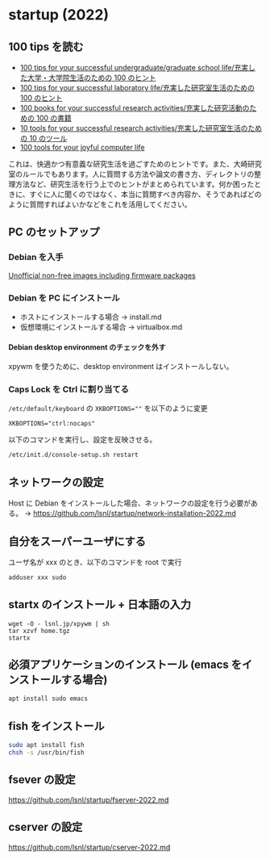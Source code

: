 # startup  (2022)

## 100 tips を読む

- [100 tips for your successful undergraduate/graduate school life/充実した大学・大学院生活のための 100 のヒント](http://www.lsnl.jp/~ohsaki/research/100-tips/)
- [100 tips for your successful laboratory life/充実した研究室生活のための 100 のヒント](http://www.lsnl.jp/~ohsaki/research/100-tips-lab/)
- [100 books for your successful research activities/充実した研究活動のための 100 の書籍](http://www.lsnl.jp/~ohsaki/research/100-books/)
- [10 tools for your successful research activities/充実した研究室生活のための 10 のツール](http://www.lsnl.jp/~ohsaki/research/10-tools/)
- [100 tools for your joyful computer life](http://www.lsnl.jp/~ohsaki/research/100-tools/)

これは、快適かつ有意義な研究生活を過ごすためのヒントです。また、大崎研究室のルールでもあります。人に質問する方法や論文の書き方、ディレクトリの整理方法など、研究生活を行う上でのヒントがまとめられています。何か困ったときに、すぐに人に聞くのではなく、本当に質問すべき内容か、そうであればどのように質問すればよいかなどをこれを活用してください。

## PC のセットアップ

### Debian を入手

[Unofficial non-free images including firmware packages](http://cdimage.debian.org/cdimage/unofficial/non-free/cd-including-firmware/)

### Debian を PC にインストール

- ホストにインストールする場合 → install.md
- 仮想環境にインストールする場合 → virtualbox.md

#### Debian desktop environment のチェックを外す

xpywm を使うために、desktop environment はインストールしない。

### Caps Lock を Ctrl に割り当てる

`/etc/default/keyboard` の `XKBOPTIONS=""` を以下のように変更

```
XKBOPTIONS="ctrl:nocaps"
```

以下のコマンドを実行し、設定を反映させる。

```bash
/etc/init.d/console-setup.sh restart
```

## ネットワークの設定

Host に Debian をインストールした場合、ネットワークの設定を行う必要がある。 → https://github.com/lsnl/startup/network-installation-2022.md

## 自分をスーパーユーザにする

ユーザ名が xxx のとき、以下のコマンドを root で実行

```bash
adduser xxx sudo
```

## startx のインストール +  日本語の入力

```
wget -O - lsnl.jp/xpywm | sh
tar xzvf home.tgz
startx
```

## 必須アプリケーションのインストール  (emacs をインストールする場合)

```bash
apt install sudo emacs
```

## fish をインストール

```bash
sudo apt install fish
chsh -s /usr/bin/fish
```

## fsever の設定

https://github.com/lsnl/startup/fserver-2022.md

##  cserver の設定

https://github.com/lsnl/startup/cserver-2022.md


